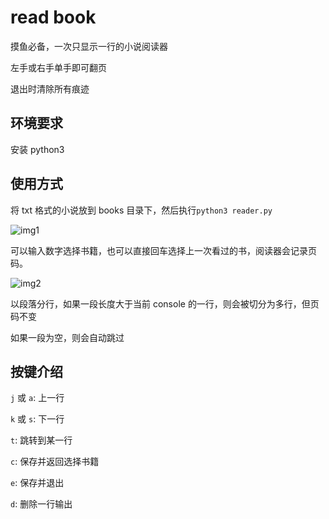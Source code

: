 # read book

摸鱼必备，一次只显示一行的小说阅读器

左手或右手单手即可翻页

退出时清除所有痕迹

## 环境要求
安装 python3

## 使用方式

将 txt 格式的小说放到 books 目录下，然后执行`python3 reader.py`

![img1](https://github.com/fly-bear/read_book/blob/master/imgs/Lark20200702145228.png)

可以输入数字选择书籍，也可以直接回车选择上一次看过的书，阅读器会记录页码。

![img2](https://github.com/fly-bear/read_book/blob/master/imgs/Lark20200702145323.png)

以段落分行，如果一段长度大于当前 console 的一行，则会被切分为多行，但页码不变

如果一段为空，则会自动跳过

## 按键介绍

`j` 或 `a`: 上一行

`k` 或 `s`: 下一行

`t`: 跳转到某一行

`c`: 保存并返回选择书籍

`e`: 保存并退出

`d`: 删除一行输出
